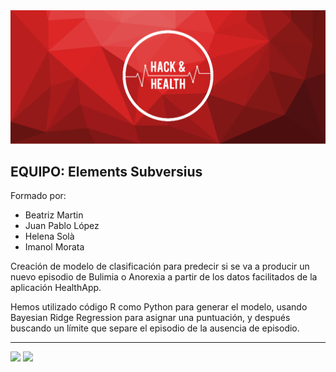 <img src="../../images/hachandhealth_banner.png" alt="" style="width:;"/>

## EQUIPO: Elements Subversius

Formado por:

- Beatriz Martin
- Juan Pablo López
- Helena Solà
- Imanol Morata

Creación de modelo de clasificación para predecir si se va a producir un nuevo episodio de Bulimia o Anorexia a partir de los datos facilitados de la aplicación HealthApp.

Hemos utilizado código R como Python para generar el modelo, usando Bayesian Ridge Regression para asignar una puntuación, y después buscando un límite que separe el episodio de la ausencia de episodio.


---
![](../images/banner_es.png) 
![](../images/colaboradores_hack-health.png) 